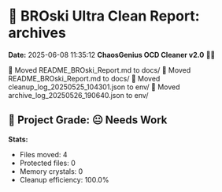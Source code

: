 # 🧹 BROski Ultra Clean Report: archives
**Date:** 2025-06-08 11:35:12
**ChaosGenius OCD Cleaner v2.0** 🧠💜

📁 Moved README_BROski_Report.md to docs/
📁 Moved README_BROski_Report.md to docs/
📁 Moved cleanup_log_20250525_104301.json to env/
📁 Moved archive_log_20250526_190640.json to env/

## 🧠 Project Grade: 😐 Needs Work
**Stats:**
- Files moved: 4
- Protected files: 0
- Memory crystals: 0
- Cleanup efficiency: 100.0%